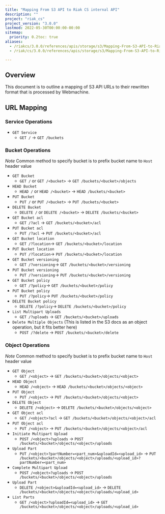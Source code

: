```yaml
---
title: "Mapping From S3 API to Riak CS internal API"
description: ""
project: "riak_cs"
project_version: "3.0.0"
lastmod: 2022-05-30T00:00:00-00:00
sitemap:
  priority: 0.2toc: true
aliases:
  - /riakcs/3.0.0/references/apis/storage/s3/Mapping-From-S3-API-to-Riak-CS-internal-API
  - /riak/cs/3.0.0/references/apis/storage/s3/Mapping-From-S3-API-to-Riak-CS-internal-API

---
```


## Overview

This document is to outline a mapping of S3 API URLs to their
rewritten format that is processed by Webmachine.

## URL Mapping

### Service Operations

* `GET Service`
    * `GET /` -> `GET /buckets`

### Bucket Operations

*Note* Common method to specify bucket is to prefix bucket name to `Host` header value

* `GET Bucket`
    * `GET /` or `GET /<bucket>` -> `GET /buckets/<bucket>/objects`
* `HEAD Bucket`
    * `HEAD /` or `HEAD /<bucket>` -> `HEAD /buckets/<bucket>`
* `PUT Bucket`
    * `PUT /` or `PUT /<bucket>` -> `PUT /buckets/<bucket>`
* `DELETE Bucket`
    * `DELETE /` or `DELETE /<bucket>` -> `DELETE /buckets/<bucket>`
* `GET Bucket acl`
    * `GET /?acl` -> `GET /buckets/<bucket>/acl`
* `PUT Bucket acl`
    * `PUT /?acl` -> `PUT /buckets/<bucket>/acl`
* `GET Bucket location`
    * `GET /?location`-> `GET /buckets/<bucket>/location`
* `PUT Bucket location`
    * `PUT /?location`-> `PUT /buckets/<bucket>/location`
* `GET Bucket versioning`
    * `GET /?versioning`-> `GET /buckets/<bucket>/versioning`
* `PUT Bucket versioning`
    * `PUT /?versioning`-> `PUT /buckets/<bucket>/versioning`
* `GET Bucket policy`
    * `GET /?policy`-> `GET /buckets/<bucket>/policy`
* `PUT Bucket policy`
    * `PUT /?policy`-> `PUT /buckets/<bucket>/policy`
* `DELETE Bucket policy`
    * `DELETE /?policy`-> `DELETE /buckets/<bucket>/policy`
* `List Multipart Uploads`
    * `GET /?uploads` -> `GET /buckets/<bucket>/uploads`
* `Delete Multiple Objects` (This is listed in the S3 docs as an object operation, but it fits better here)
    * `POST /?delete` -> `POST /buckets/<bucket>/delete`

### Object Operations

*Note* Common method to specify bucket is to prefix bucket name to `Host` header value

* `GET Object`
    * `GET /<object>` -> `GET /buckets/<bucket>/objects/<object>`
* `HEAD Object`
    * `HEAD /<object>` -> `HEAD /buckets/<bucket>/objects/<object>`
* `PUT Object`
    * `PUT /<object>` -> `PUT /buckets/<bucket>/objects/<object>`
* `DELETE Object`
    * `DELETE /<object>` -> `DELETE /buckets/<bucket>/objects/<object>`
* `GET Object acl`
    * `GET /<object>?acl` -> `GET /buckets/<bucket>/objects/<object>/acl`
* `PUT Object acl`
    * `PUT /<object>` -> `PUT /buckets/<bucket>/objects/<object>/acl`
* `Initiate Multipart Upload`
    * `POST /<object>?uploads` -> `POST /buckets/<bucket>/objects/<object>/uploads`
* `Upload Part`
    * `PUT /<object>?partNumber=<part_num>&uploadId=<upload_id>` -> `PUT /buckets/<bucket>/objects/<object>/uploads/<upload_id>?partNumber=<part_num>`
* `Complete Multipart Upload`
    * `POST /<object>?uploads` -> `POST /buckets/<bucket>/objects/<object>/uploads`
* `Upload Part`
    * `DELETE /<object>&uploadId=<upload_id>` -> `DELETE /buckets/<bucket>/objects/<object>/uploads/<upload_id>`
* `List Parts`
    * `GET /<object>?uploadId=<upload_id>` -> `GET /buckets/<bucket>/objects/<object>/uploads/<upload_id>`
